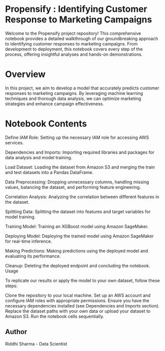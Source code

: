 # Propensify : Identifying Customer Response to Marketing Campaigns #
Welcome to the Propensify project repository! This comprehensive notebook provides a detailed walkthrough of our groundbreaking approach to identifying customer responses to marketing campaigns. From development to deployment, this notebook covers every step of the process, offering insightful analyses and hands-on demonstrations.

# Overview #
In this project, we aim to develop a model that accurately predicts customer responses to marketing campaigns. By leveraging machine learning techniques and thorough data analysis, we can optimize marketing strategies and enhance campaign effectiveness.

# Notebook Contents #
Define IAM Role: Setting up the necessary IAM role for accessing AWS services.

Dependencies and Imports: Importing required libraries and packages for data analysis and model training.

Load Dataset: Loading the dataset from Amazon S3 and merging the train and test datasets into a Pandas DataFrame.

Data Preprocessing: Dropping unnecessary columns, handling missing values, balancing the dataset, and performing feature engineering.

Correlation Analysis: Analyzing the correlation between different features in the dataset.

Splitting Data: Splitting the dataset into features and target variables for model training.

Training Model: Training an XGBoost model using Amazon SageMaker.

Deploying Model: Deploying the trained model using Amazon SageMaker for real-time inference.

Making Predictions: Making predictions using the deployed model and evaluating its performance.

Cleanup: Deleting the deployed endpoint and concluding the notebook.
Usage

To replicate our results or apply the model to your own dataset, follow these steps:

Clone the repository to your local machine.
Set up an AWS account and configure IAM roles with appropriate permissions.
Ensure you have the necessary dependencies installed (see Dependencies and Imports section).
Replace the dataset paths with your own data or upload your dataset to Amazon S3.
Run the notebook cells sequentially.

## Author ##
Riddhi Sharma - Data Scientist
